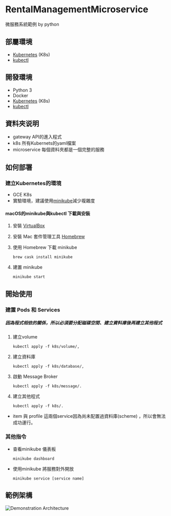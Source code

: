 # RentalManagementMicroservice
微服務系統範例 by python

## 部屬環境
* [Kubernetes](https://kubernetes.io/) (K8s)
* [kubectl](https://kubernetes.io/docs/tasks/tools/install-kubectl/)

## 開發環境
* Python 3
* Docker
* [Kubernetes](https://kubernetes.io/) (K8s)
* [kubectl](https://kubernetes.io/docs/tasks/tools/install-kubectl/)

## 資料夾说明

* gateway       API的進入程式
* k8s           所有Kubernets的yaml檔案
* microservice  每個資料夾都是一個完整的服務

## 如何部署
### 建立Kubernetes的環境
* GCE K8s
* 實驗環境，建議使用[minikube](https://github.com/kubernetes/minikube)減少複雜度
#### macOS的minikube與kubectl 下載與安裝

1. 安裝 [VirtualBox](https://www.virtualbox.org/)

2. 安裝 Mac 套件管理工具 [Homebrew](https://brew.sh/index_zh-tw)

3. 使用 Homebrew 下載 minikube
    ```shell
    brew cask install minikube
    ```
4. 建置 minikube
    ``` shell
    minikube start
    ```
## 開始使用
### 建置 Pods 和 Services
##### 因為程式相依的關係，所以必須要分配磁碟空間、建立資料庫後再建立其他程式
1. 建立volume
   ```shell
   kubectl apply -f k8s/volume/,
   ```
2. 建立資料庫
   ```shell
   kubectl apply -f k8s/database/,
   ```
3. 啟動 Message Broker
   ```shell
   kubectl apply -f k8s/message/.
4. 建立其他程式
    ```shell
    kubectl apply -f k8s/.
    ```
* item 與 profile 這兩個service因為尚未配置過資料庫(scheme) ，所以會無法成功運行。
### 其他指令
* 查看minikube 儀表板
    ```shell
    minikube dashboard
    ```
* 使用minikube 將服務對外開放
    ```shell
    minikube service [service name]
    ```

## 範例架構
![Demonstration Architecture](https://github.com/yenchenLiu/RentalManagementMicroservice/blob/master/demo/Microservice.png)

